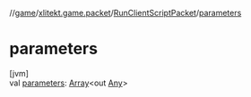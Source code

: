 //[game](../../../index.md)/[xlitekt.game.packet](../index.md)/[RunClientScriptPacket](index.md)/[parameters](parameters.md)

# parameters

[jvm]\
val [parameters](parameters.md): [Array](https://kotlinlang.org/api/latest/jvm/stdlib/kotlin/-array/index.html)&lt;out [Any](https://kotlinlang.org/api/latest/jvm/stdlib/kotlin/-any/index.html)&gt;
